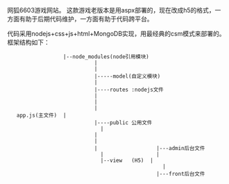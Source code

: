 网狐6603游戏网站。
这款游戏老版本是用aspx部署的，现在改成h5的格式，一方面有助于后期代码维护，一方面有助于代码跨平台。

代码采用nodejs+css+js+html+MongoDB实现，用最经典的csm模式来部署的。
框架结构如下：

                      |--node_modules(node引用模块)
					          	|
					          	|
					          	|-----model(自定义模块)
				          		|
				          		|----routes :nodejs文件	
					          	|	
				          		|		
					          	|	
       app.js(主文件)	|
					           	|----public 公用文件
						          |	
					          	|		
					          	|			
					          	|			        |---admin后台文件
						          |			        |	
						          |--view	(H5)  |
						     			              |
								                  	|---front后台文件
                 
